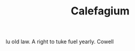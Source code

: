 ---
title: Calefagium
letter: C
permalink: "/definitions/bld-calefagium.html"
body: lu old law. A right to tuke fuel yearly. Cowell
published_at: '2018-07-07'
source: Black's Law Dictionary 2nd Ed (1910)
layout: post
---